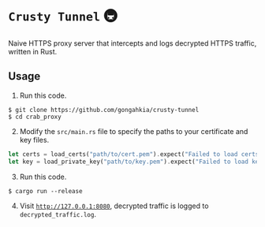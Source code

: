 # `Crusty Tunnel` 🚇

Naive HTTPS proxy server that intercepts and logs decrypted HTTPS traffic, written in Rust. 

## Usage

1. Run this code.

```console
$ git clone https://github.com/gongahkia/crusty-tunnel
$ cd crab_proxy
```

2. Modify the `src/main.rs` file to specify the paths to your certificate and key files.

```rs
let certs = load_certs("path/to/cert.pem").expect("Failed to load certs");
let key = load_private_key("path/to/key.pem").expect("Failed to load key");
```

3. Run this code.

```console
$ cargo run --release
```

4. Visit [`http://127.0.0.1:8080`](http://127.0.0.1:8080), decrypted traffic is logged to `decrypted_traffic.log`.